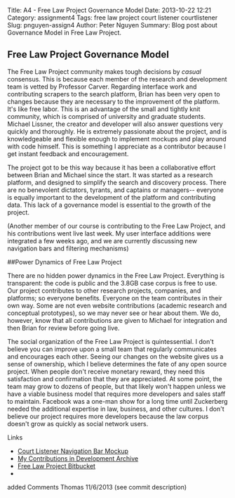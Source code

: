 Title: A4 - Free Law Project Governance Model
Date: 2013-10-22 12:21
Category: assignment4
Tags: free law project court listener courtlistener
Slug: pnguyen-assign4
Author: Peter Nguyen
Summary: Blog post about Governance Model in Free Law Project. 

## Free Law Project Governance Model
The Free Law Project community makes tough decisions by <i>casual</i> consensus. This is because each member of the research and development team is vetted by Professor Carver. Regarding interface work and contributing scrapers to the search platform, Brian has been very open to changes because they are necessary to the improvement of the platform. It's like free labor. This is an advantage of the small and tightly knit community, which is comprised of university and graduate students. Michael Lissner, the creator and developer will also answer questions very quickly and thoroughly. He is extremely passionate about the project, and is knowledgeable and flexible enough to implement mockups and play around with code himself. This is something I appreciate as a contributor because I get instant feedback and encouragement.

The project got to be this way because it has been a collaborative effort between Brian and Michael since the start. It was started as a research platform, and designed to simplify the search and discovery process. There are no benevolent dictators, tyrants, and captains or managers-- everyone is equally important to the development of the platform and contributing data. This lack of a governance model is essential to the growth of the project. 

(Another member of our course is contributing to the Free Law Project, and his contributions went live last week. My user interface additions were integrated a few weeks ago, and we are currently discussing new navigation bars and filtering mechanisms)

##Power Dynamics of Free Law Project

There are no hidden power dynamics in the Free Law Project. Everything is transparent: the code is public and the 3.8GB case corpus is free to use. Our project contributes to other research projects, companies, and platforms; so everyone benefits. Everyone on the team contributes in their own way. Some are not even website contributions (academic research and conceptual prototypes), so we may never see or hear about them. We do, however, know that all contributions are given to Michael for integration and then Brian for review before going live. 

The social organization of the Free Law Project is quintessential. I don't believe you can improve upon a small team that regularly communicates and encourages each other. Seeing our changes on the website gives us a sense of ownership, which I believe determines the fate of any open source project. When people don't receive monetary reward, they need this satisfaction and confirmation that they are appreciated. At some point, the team may grow to dozens of people, but that likely won't happen unless we have a viable business model that requires more developers and sales staff to maintain. Facebook was a one-man show for a long time until Zuckerberg needed the additional expertise in law, business, and other cultures. I don't believe our project requires more developers because the law corpus doesn't grow as quickly as social network users. 


Links
* [Court Listener Navigation Bar Mockup](http://notskool.me/courtlistener/header-chooser.htm)
* [My Contributions in Development Archive](http://lists.freelawproject.org/pipermail/dev/2013-September/subject.html)
* [Free Law Project Bitbucket](https://bitbucket.org/mlissner/search-and-awareness-platform-courtlistener/)
* 
added Comments Thomas 11/6/2013 (see commit description)
